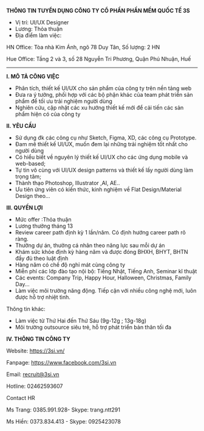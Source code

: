 **THÔNG TIN TUYỂN DỤNG CÔNG TY CỔ PHẦN PHẦN MỀM QUỐC TẾ 3S**

- Vị trí: UI/UX Designer 
- Lương: Thỏa
thuận
- Địa điểm làm việc: 

HN Office: Tòa nhà Kim Ánh, ngõ 78 Duy Tân, Số lượng: 2
HN

Hue Office: Tầng 2 và 3, số 28 Nguyễn Tri Phương, Quận Phú Nhuận,
Huế

---
**I. MÔ TẢ CÔNG VIỆC**
- Phân tích, thiết kế UI/UX cho sản phẩm của công ty trên nền tảng web
- Đưa ra ý tưởng, phối hợp với các bộ phận khác của team phát triển sản phẩm để tối ưu
trải nghiệm người dùng
- Nghiên cứu, cập nhật các xu hướng thiết kế mới để cải tiến các sản phẩm hiện có
của công ty

**II. YÊU CẦU**
- Sử dụng đk các công cụ như Sketch, Figma, XD, các công cụ Prototype.
- Đam mê thiết kế UI/UX, muốn đem lại những trải nghiệm tốt nhất cho người dùng
- Có hiểu biết về nguyên lý thiết kế UI/UX cho các ứng dụng mobile và web-based;
- Tự tin vô cùng với UI/UX design patterns và thiết kế lấy người dùng làm trọng tâm;
- Thành thạo Photoshop, Illustrator ,AI, AE..
- Ưu tiên ứng viên có kiến thức, kinh nghiệm về Flat Design/Material Design theo...

**III. QUYỀN LỢI**
- Mức offer :Thỏa thuận
- Lương thưởng tháng 13
- Review career path định kỳ 1 lần/năm. Có định hướng career path rõ ràng.
- Thưởng dự án, thưởng cá nhân theo năng lực sau mỗi dự án
- Khám sức khỏe định kỳ hàng năm và được đóng BHXH, BHYT, BHTN đầy đủ theo
luật định
- Hàng năm có chế độ nghỉ mát cùng công ty
- Miễn phí các lớp đào tạo nội bộ: Tiếng Nhật, Tiếng Anh, Seminar kĩ thuật
- Các events: Company Trip, Happy Hour, Halloween, Christmas, Family Day...
- Làm việc môi trường năng động. Tiếp cận với nhiều công nghệ mới, luôn được hỗ
trợ nhiệt tình.

Thông tin khác:
- Làm việc từ Thứ Hai đến Thứ Sáu (9g-12g ; 13g-18g)
- Môi trường outsource siêu trẻ, hỗ trợ phát triển bản thân tối đa

**IV. THÔNG TIN CÔNG TY**

Website: https://3si.vn/

Fanpage: https://www.facebook.com/3si.vn 

Email: recruit@3si.vn

Hotline: 02462593607

Contact HR

Ms Trang: 0385.991.928- Skype: trang.ntt291

Ms Hiền: 0373.834.413 - Skype: 0925423078
